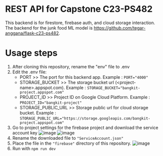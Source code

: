 # REST API for Capstone C23-PS482
This backend is for firestore, firebase auth, and cloud storage interaction. The backend for the junk food ML model is https://github.com/tegar-anggana/flask-c23-ps482.

# Usage steps
1. After cloning this repository, rename the "env" file to .env
2. Edit the .env file:
   - PORT >> The port for this backend app. Example : `PORT="4000"`
   - STORAGE_BUCKET >> The storage bucket url (\<project-name\>.appspot.com). Example : `STORAGE_BUCKET="bangkit-project.appspot.com"`
   - PROJECT_ID >> Project ID on Google Cloud Platform. Example : `PROJECT_ID="bangkit-project"`
   - STORAGE_PUBLIC_URL >> Storage public url for cloud storage bucket. Example : `STORAGE_PUBLIC_URL="https://storage.googleapis.com/bangkit-project.appspot.com"`
3. Go to project settings for the firebase project and download the service account key
   ![image](https://github.com/tegar-anggana/junkfood-rest-api/assets/80917799/22f67c49-b6cf-4c08-9b8d-1349a383f99d)
   ![image](https://github.com/tegar-anggana/junkfood-rest-api/assets/80917799/7fd8d9a3-6978-4c73-ab06-09c95d5a508f)
4. Rename the downloaded file to `"ServiceAccount.json"`
5. Place the file in the `"firebase"` directory of this repository.
   ![image](https://github.com/tegar-anggana/junkfood-rest-api/assets/80917799/71c4812d-031e-443b-a598-6e6b1b72ea84)
7. Run with `npm run dev`

